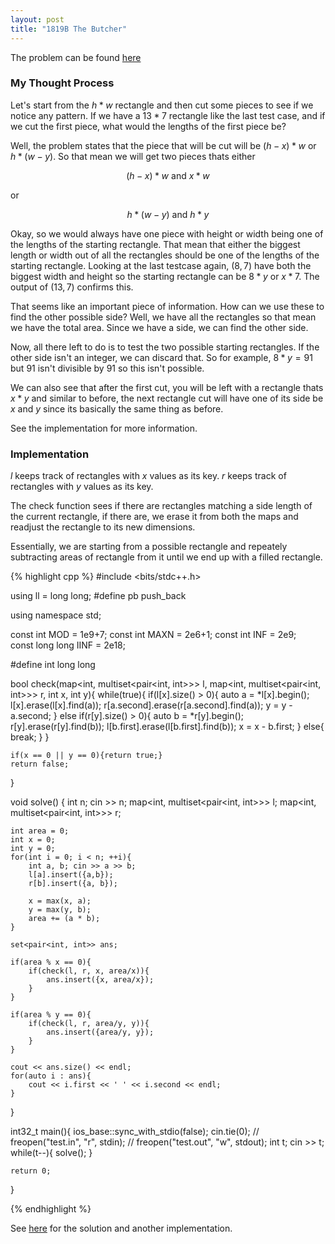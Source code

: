 ```yaml
---
layout: post
title: "1819B The Butcher"
---
```

The problem can be found [here](https://codeforces.com/problemset/problem/1819/B)

### My Thought Process 
Let's start from the $h * w$ rectangle and then cut some pieces to see if we notice any pattern. If we have a $13*7$ rectangle like the last test case, and if we cut the first piece, what would the lengths of the first piece be?

Well, the problem states that the piece that will be cut will be $(h-x) * w$ or $h * (w-y)$. So that mean we will get two pieces thats either

$$(h-x) * w \text{ and } x * w$$

or

$$h * (w-y) \text{ and } h * y$$

Okay, so we would always have one piece with height or width being one of the lengths of the starting rectangle. That mean that either the biggest length or width out of all the rectangles should be one of the lengths of the starting rectangle. Looking at the last testcase again, $(8, 7)$ have both the biggest width and height so the starting rectangle can be $8*y$ or $x * 7$. The output of $(13, 7)$ confirms this. 

That seems like an important piece of information. How can we use these to find the other possible side? Well, we have all the rectangles so that mean we have the total area. Since we have a side, we can find the other side.

Now, all there left to do is to test the two possible starting rectangles. If the other side isn't an integer, we can discard that. So for example, $8 * y = 91$ but $91$ isn't divisible by $91$ so this isn't possible.

We can also see that after the first cut, you will be left with a rectangle thats $x*y$ and similar to before, the next rectangle cut will have one of its side be $x$ and $y$ since its basically the same thing as before. 

See the implementation for more information.

### Implementation  
$l$ keeps track of rectangles with $x$ values as its key.
$r$ keeps track of rectangles with $y$ values as its key.

The check function sees if there are rectangles matching a side length of the current rectangle, if there are, we erase it from both the maps and readjust the rectangle to its new dimensions. 

Essentially, we are starting from a possible rectangle and repeately subtracting areas of rectangle from it until we end up with a filled rectangle.

{% highlight cpp %}
#include <bits/stdc++.h>

using ll = long long;
#define pb push_back

using namespace std;

const int MOD = 1e9+7;
const int MAXN = 2e6+1;
const int INF = 2e9;    
const long long IINF = 2e18;

#define int long long

bool check(map<int, multiset<pair<int, int>>> l, map<int, multiset<pair<int, int>>> r, int x, int y){
    while(true){
        if(l[x].size() > 0){
            auto a = *l[x].begin();
            l[x].erase(l[x].find(a));
            r[a.second].erase(r[a.second].find(a));
            y = y - a.second;
        }
        else if(r[y].size() > 0){
            auto b = *r[y].begin();
            r[y].erase(r[y].find(b));
            l[b.first].erase(l[b.first].find(b));
            x = x - b.first;
        }
        else{
            break;
        }
    }

    if(x == 0 || y == 0){return true;}
    return false;
}

void solve() { 
    int n;
    cin >> n;
    map<int, multiset<pair<int, int>>> l;
    map<int, multiset<pair<int, int>>> r;

    int area = 0;
    int x = 0;
    int y = 0;
    for(int i = 0; i < n; ++i){
        int a, b; cin >> a >> b;
        l[a].insert({a,b});
        r[b].insert({a, b});
        
        x = max(x, a);
        y = max(y, b);
        area += (a * b);
    }

    set<pair<int, int>> ans;

    if(area % x == 0){
        if(check(l, r, x, area/x)){
            ans.insert({x, area/x});
        }
    }

    if(area % y == 0){
        if(check(l, r, area/y, y)){
            ans.insert({area/y, y});
        }
    }

    cout << ans.size() << endl;
    for(auto i : ans){
        cout << i.first << ' ' << i.second << endl;
    }


}

int32_t main(){
    ios_base::sync_with_stdio(false);
    cin.tie(0);
    // freopen("test.in", "r", stdin);
    // freopen("test.out", "w", stdout);
    int t;
    cin >> t;
    while(t--){
        solve();
    }

    return 0;
}

{% endhighlight %}


See [here](https://codeforces.com/blog/entry/115133) for the solution and another implementation. 

